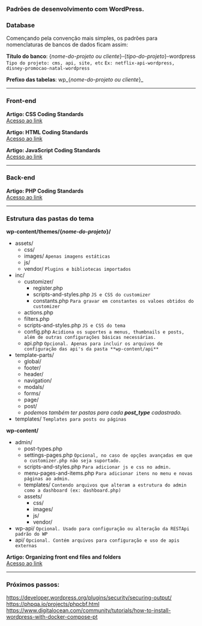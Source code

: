 ### Padrões de desenvolvimento com WordPress.

### Database

Començando pela convenção mais simples, os padrões para nomenclaturas de bancos de dados ficam assim:

**Título do banco**: {*nome-do-projeto ou cliente*}-{*tipo-do-projeto*}-wordpress <br>
`Tipo do projeto: cms, api, site, etc` `Ex: netflix-api-wordpress, disney-promocao-natal-wordpress`

**Prefixo das tabelas**: wp_{*nome-do-projeto ou cliente*}_

---

### Front-end

**Artigo: CSS Coding Standards**<br>
[Acesso ao link](https://developer.wordpress.org/coding-standards/wordpress-coding-standards/css/)

**Artigo: HTML Coding Standards**<br>
[Acesso ao link](https://developer.wordpress.org/coding-standards/wordpress-coding-standards/html/)

**Artigo: JavaScript Coding Standards**<br>
[Acesso ao link](https://developer.wordpress.org/coding-standards/wordpress-coding-standards/javascript/)

---

### Back-end

**Artigo: PHP Coding Standards**<br>
[Acesso ao link](https://developer.wordpress.org/coding-standards/wordpress-coding-standards/php/)

---

### Estrutura das pastas do tema

**wp-content/themes/{*nome-do-projeto*}/**
- assets/
  - css/
  - images/ `Apenas imagens estáticas`
  - js/
  - vendor/ `Plugins e bibliotecas importados`
- inc/
  - customizer/
    - register.php
    - scripts-and-styles.php `JS e CSS do customizer`
    - constants.php `Para gravar em constantes os valoes obtidos do customizer`
  - actions.php
  - filters.php
  - scripts-and-styles.php `JS e CSS do tema`
  - config.php `Acidiona os suportes a menus, thumbnails e posts, além de outras configurações básicas necessárias.`
  - api.php `Opcional. Apenas para incluir os arquivos de configuração das api's da pasta **wp-content/api**`
- template-parts/
  - global/ 
  - footer/
  - header/
  - navigation/
  - modals/
  - forms/
  - page/
  - post/
  - *podemos também ter pastas para cada **post_type** cadastrado.*
- templates/ `Templates para posts ou páginas`
  
**wp-content/**
- admin/
  - post-types.php
  - settings-pages.php `Opcional, no caso de opções avançadas em que o customizer.php não seja suportado.`
  - scripts-and-styles.php `Para adicionar js e css no admin.`
  - menu-pages-and-items.php `Para adicionar itens no menu e novas páginas ao admin.`
  - templates/ `Contendo arquivos que alteram a estrutura do admin como a dashboard (ex: dashboard.php)`
  - assets/
    - css/
    - images/
    - js/
    - vendor/ 
- wp-api/ `Opcional. Usado para configuração ou alteração da RESTApi padrão do WP`
- api/ `Opcional. Contém arquivos para configuração e uso de apis externas` 
    
**Artigo: Organizing front end files and folders**<br>
[Acesso ao link](https://developer.wordpress.org/themes/basics/organizing-theme-files/)

---

### Próximos passos:
https://developer.wordpress.org/plugins/security/securing-output/<br>
https://phpqa.io/projects/phpcbf.html<br>
https://www.digitalocean.com/community/tutorials/how-to-install-wordpress-with-docker-compose-pt


